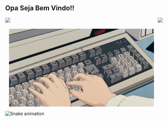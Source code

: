 ## Opa Seja Bem Vindo!!

<div>
  <img  height="180em" src="https://github-readme-stats.vercel.app/api?username=RiquelmiDev&show_icons=true&theme=dark#gh-dark-mode-only&include_all_commits=true&count_private=true"/>
  <img  align="right" height="180em" src="https://github-readme-stats.vercel.app/api/top-langs/?username=RiquelmiDev&layout=compact&langs_count=16&theme=dark#gh-dark-mode-only"/>
</div>

<div  align="center"> 
  <div style="display: inline_block"><br>
    <img align="center" height="250" alt="coding-time" src="gif1.gif">
  </div>
</div>

![Snake animation](https://github.com/LuigiGF/LuigiGF/blob/output/github-contribution-grid-snake.svg)
